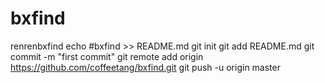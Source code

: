 # bxfind
renrenbxfind
echo #bxfind >> README.md
git init
git add README.md
git commit -m "first commit"
git remote add origin https://github.com/coffeetang/bxfind.git
git push -u origin master
